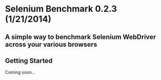 # Selenium Benchmark 0.2.3 (1/21/2014)
## A simple way to benchmark Selenium WebDriver across your various browsers

## Getting Started

Coming soon...
